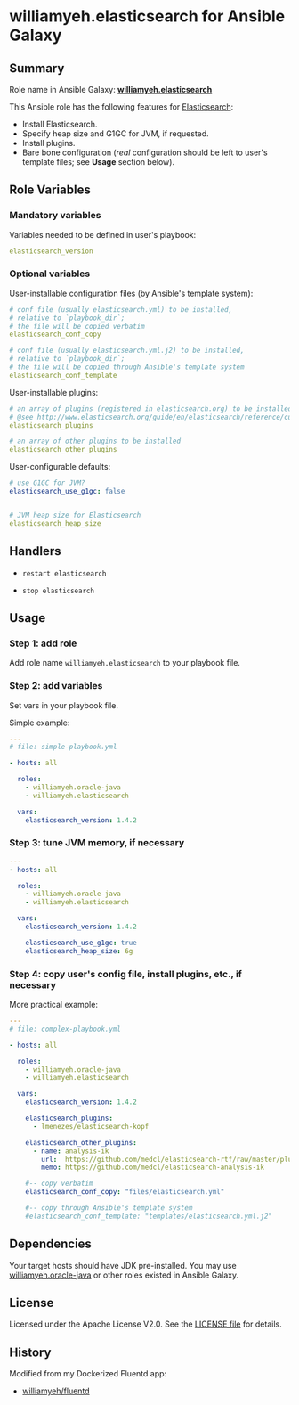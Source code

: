 
williamyeh.elasticsearch for Ansible Galaxy
============


## Summary

Role name in Ansible Galaxy: **[williamyeh.elasticsearch](https://galaxy.ansible.com/list#/roles/2859)**

This Ansible role has the following features for [Elasticsearch](http://www.elasticsearch.org/):

 - Install Elasticsearch.
 - Specify heap size and G1GC for JVM, if requested.
 - Install plugins.
 - Bare bone configuration (*real* configuration should be left to user's template files; see **Usage** section below).



## Role Variables

### Mandatory variables

Variables needed to be defined in user's playbook:

```yaml
elasticsearch_version
```


### Optional variables


User-installable configuration files (by Ansible's template system):

```yaml
# conf file (usually elasticsearch.yml) to be installed,
# relative to `playbook_dir`;
# the file will be copied verbatim
elasticsearch_conf_copy

# conf file (usually elasticsearch.yml.j2) to be installed,
# relative to `playbook_dir`;
# the file will be copied through Ansible's template system
elasticsearch_conf_template
```

User-installable plugins:

```yaml
# an array of plugins (registered in elasticsearch.org) to be installed
# @see http://www.elasticsearch.org/guide/en/elasticsearch/reference/current/modules-plugins.html
elasticsearch_plugins

# an array of other plugins to be installed
elasticsearch_other_plugins
```


User-configurable defaults:

```yaml
# use G1GC for JVM?
elasticsearch_use_g1gc: false


# JVM heap size for Elasticsearch
elasticsearch_heap_size
```




## Handlers

- `restart elasticsearch`

- `stop elasticsearch`




## Usage


### Step 1: add role

Add role name `williamyeh.elasticsearch` to your playbook file.


### Step 2: add variables

Set vars in your playbook file.

Simple example:

```yaml
---
# file: simple-playbook.yml

- hosts: all

  roles:
    - williamyeh.oracle-java
    - williamyeh.elasticsearch

  vars:
    elasticsearch_version: 1.4.2
```


### Step 3: tune JVM memory, if necessary


```yaml
---
- hosts: all

  roles:
    - williamyeh.oracle-java
    - williamyeh.elasticsearch

  vars:
    elasticsearch_version: 1.4.2

    elasticsearch_use_g1gc: true
    elasticsearch_heap_size: 6g

```


### Step 4: copy user's config file, install plugins, etc., if necessary

More practical example:

```yaml
---
# file: complex-playbook.yml

- hosts: all

  roles:
    - williamyeh.oracle-java
    - williamyeh.elasticsearch

  vars:
    elasticsearch_version: 1.4.2

    elasticsearch_plugins:
      - lmenezes/elasticsearch-kopf

    elasticsearch_other_plugins:
      - name: analysis-ik
        url:  https://github.com/medcl/elasticsearch-rtf/raw/master/plugins/analysis-ik/elasticsearch-analysis-ik-1.2.6.jar
        memo: https://github.com/medcl/elasticsearch-analysis-ik

    #-- copy verbatim
    elasticsearch_conf_copy: "files/elasticsearch.yml"

    #-- copy through Ansible's template system
    #elasticsearch_conf_template: "templates/elasticsearch.yml.j2"
```



## Dependencies

Your target hosts should have JDK pre-installed.  You may use [williamyeh.oracle-java](https://galaxy.ansible.com/list#/roles/2851) or other roles existed in Ansible Galaxy.


## License

Licensed under the Apache License V2.0. See the [LICENSE file](LICENSE) for details.


## History

Modified from my Dockerized Fluentd app:

  - [williamyeh/fluentd](https://github.com/William-Yeh/docker-fluentd)

